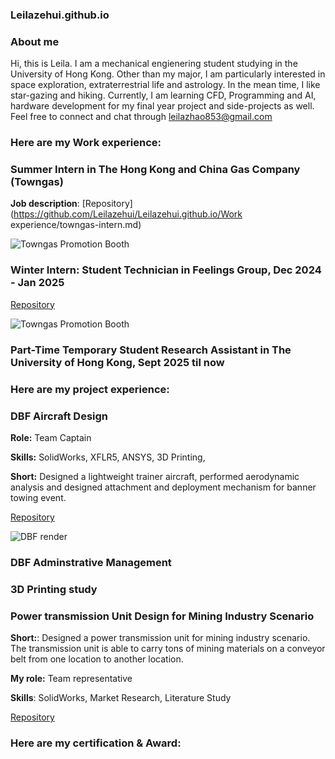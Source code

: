 ### Leilazehui.github.io

### About me

Hi, this is Leila. I am a mechanical engienering student studying in the University of Hong Kong. Other than my major, I am particularly interested in space exploration, extraterrestrial life and astrology. In the mean time, I like star-gazing and hiking. Currently, I am learning CFD, Programming and AI, hardware development for my final year project and side-projects as well. Feel free to connect and chat through leilazhao853@gmail.com

### Here are my Work experience:
### Summer Intern in The Hong Kong and China Gas Company (Towngas)

**Job description**:
[Repository](https://github.com/Leilazehui/Leilazehui.github.io/Work experience/towngas-intern.md)


![Towngas Promotion Booth](/assets/images/towngas-promotion-booth.jpg)


### Winter Intern: Student Technician in Feelings Group, Dec 2024 - Jan 2025 
[Repository](https://github.com/Leilazehui/student)


![Towngas Promotion Booth](/assets/images/towngas-promotion-booth.jpg)

### Part-Time Temporary Student Research Assistant in The University of Hong Kong, Sept 2025 til now


### Here are my project experience:
### DBF Aircraft Design

**Role:** Team Captain

**Skills:** SolidWorks, XFLR5, ANSYS, 3D Printing, 

**Short:** Designed a lightweight trainer aircraft, performed aerodynamic analysis and designed attachment and deployment mechanism for banner towing event.

[Repository](https://github.com/Leilazehui/Leilazehui.github.io/blob/main/Project/DBF_AIAA)


![DBF render](/assets/images/dbf-render.jpg)

### DBF Adminstrative Management

### 3D Printing study

### Power transmission Unit Design for Mining Industry Scenario

**Short:**: Designed a power transmission unit for mining industry scenario. The transmission unit is able to carry tons of mining materials on a conveyor belt from one location to another location. 

**My role:** Team representative

**Skills**: SolidWorks, Market Research, Literature Study

[Repository](https://github.com/Leilazehui/Leilazehui.github.io/blob/main/Project/transmission_unit.md)


### Here are my certification & Award:
